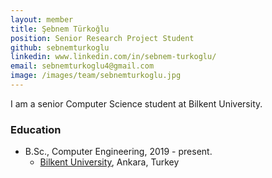 ```yaml
---
layout: member
title: Şebnem Türkoğlu
position: Senior Research Project Student
github: sebnemturkoglu
linkedin: www.linkedin.com/in/sebnem-turkoglu/
email: sebnemturkoglu4@gmail.com
image: /images/team/sebnemturkoglu.jpg
---
```


I am a senior Computer Science student at Bilkent University.

### Education

- B.Sc., Computer Engineering, 2019 - present.
  - [Bilkent University](http://www.cs.bilkent.edu.tr/), Ankara, Turkey
